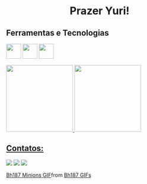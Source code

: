 <h1 align="center">Prazer Yuri!</h1>

## Ferramentas e Tecnologias

 <img src="https://cdn.jsdelivr.net/gh/devicons/devicon@latest/icons/html5/html5-original-wordmark.svg" width="40" height="40"/> <img src="https://cdn.jsdelivr.net/gh/devicons/devicon@latest/icons/css3/css3-original-wordmark.svg" width="40" height="40"/> <img src="https://cdn.jsdelivr.net/gh/devicons/devicon@latest/icons/javascript/javascript-plain.svg" width="40" height="40"/>


          
          
          

<div>
<a href="https://github.com/yuri-santos00/">
<img loading="lazy" height="180em" src="https://github-readme-stats.vercel.app/api/top-langs/?username=YuriSantos00&layout=compact&langs_count=7&theme=dracula"/>
<img loading="lazy" height="180em" src="https://github-readme-stats.vercel.app/api?username=YuriSantos00&show_icons=true&theme=dracula&include_all_commits=true&count_private=true"/>
</div>

## Contatos:

<div>

<a href="https://www.instagram.com/yurisantos00_" target="_blank"><img loading="lazy" src="https://img.shields.io/badge/-Instagram-%23E4405F?style=for-the-badge&logo=instagram&logoColor=white" target="_blank"></a>
<a href = "mailto:lousantos.ti@gmail.com"><img loading="lazy" src="https://img.shields.io/badge/Gmail-D14836?style=for-the-badge&logo=gmail&logoColor=white" target="_blank"></a>
<a href="https://www.linkedin.com/in/yuri-santos00/" target="_blank"><img loading="lazy" src="https://img.shields.io/badge/-LinkedIn-%230077B5?style=for-the-badge&logo=linkedin&logoColor=white" target="_blank"></a>   
</div>

<div class="tenor-gif-embed" data-postid="19369899" data-share-method="host" data-aspect-ratio="1.78771" data-width="100%"><a href="https://tenor.com/view/bh187-minions-let-me-check-check-the-list-looks-good-gif-19369899">Bh187 Minions GIF</a>from <a href="https://tenor.com/search/bh187-gifs">Bh187 GIFs</a></div> <script type="text/javascript" async src="https://tenor.com/embed.js"></script>

